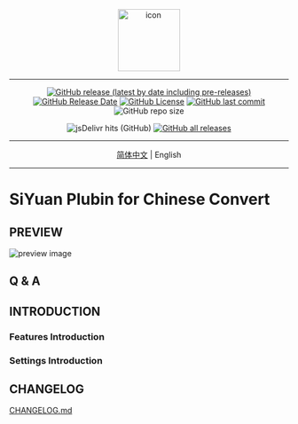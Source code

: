<div align="center">
<img alt="icon" src="https://cdn.jsdelivr.net/gh/Zuoqiu-Yingyi/siyuan-plugin-openCC/public/icon.png" style="width: 8em; height: 8em;">

---
[![GitHub release (latest by date including pre-releases)](https://img.shields.io/github/v/release/Zuoqiu-Yingyi/siyuan-plugin-openCC?include_prereleases)](https://github.com/Zuoqiu-Yingyi/siyuan-plugin-openCC/releases/latest)
[![GitHub Release Date](https://img.shields.io/github/release-date/Zuoqiu-Yingyi/siyuan-plugin-openCC)](https://github.com/Zuoqiu-Yingyi/siyuan-plugin-openCC/releases/latest)
[![GitHub License](https://img.shields.io/github/license/Zuoqiu-Yingyi/siyuan-plugin-openCC)](https://github.com/Zuoqiu-Yingyi/siyuan-plugin-openCC/blob/main/LICENSE)
[![GitHub last commit](https://img.shields.io/github/last-commit/Zuoqiu-Yingyi/siyuan-plugin-openCC)](https://github.com/Zuoqiu-Yingyi/siyuan-plugin-openCC/commits/main)
![GitHub repo size](https://img.shields.io/github/repo-size/Zuoqiu-Yingyi/siyuan-plugin-openCC)
<!-- ![hits](https://hits.b3log.org/Zuoqiu-Yingyi/siyuan-plugin-openCC.svg) -->
![jsDelivr hits (GitHub)](https://img.shields.io/jsdelivr/gh/hy/Zuoqiu-Yingyi/siyuan-packages-openCC)
[![GitHub all releases](https://img.shields.io/github/downloads/Zuoqiu-Yingyi/siyuan-plugin-openCC/total)](https://github.com/Zuoqiu-Yingyi/siyuan-plugin-openCC/releases)

---
[简体中文](./README_zh_CN.md) \| English

---
</div>

# SiYuan Plubin for Chinese Convert

## PREVIEW

![preview image](https://cdn.jsdelivr.net/gh/Zuoqiu-Yingyi/siyuan-plugin-openCC/public/preview.png)

## Q & A

## INTRODUCTION

### Features Introduction

### Settings Introduction

## CHANGELOG

[CHANGELOG.md](https://github.com/Zuoqiu-Yingyi/siyuan-plugin-openCC/blob/main/CHANGELOG.md)
